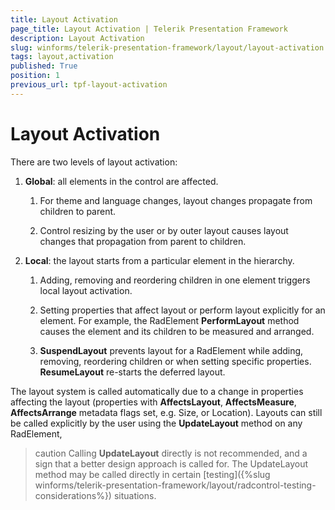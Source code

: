 ```yaml
---
title: Layout Activation
page_title: Layout Activation | Telerik Presentation Framework
description: Layout Activation
slug: winforms/telerik-presentation-framework/layout/layout-activation
tags: layout,activation
published: True
position: 1
previous_url: tpf-layout-activation
---
```


# Layout Activation

There are two levels of layout activation: 

1. __Global__: all elements in the control are affected. 

    1. For theme and language changes, layout changes propagate from children to parent.

    1. Control resizing by the user or by outer layout causes layout changes that propagation from parent to children. 

1. __Local__: the layout starts from a particular element in the hierarchy. 

    1. Adding, removing and reordering children in one element triggers local layout activation. 

    1. Setting properties that affect layout or perform layout explicitly for an element. For example, the RadElement __PerformLayout__ method causes the element and its children to be measured and arranged. 

    1. __SuspendLayout__ prevents layout for a RadElement while adding, removing, reordering children or when setting specific properties. __ResumeLayout__ re-starts the deferred layout. 

The layout system is called automatically due to a change in properties affecting the layout (properties with __AffectsLayout__, __AffectsMeasure__, __AffectsArrange__ metadata flags set, e.g. Size, or Location). Layouts can still be called explicitly by the user using the __UpdateLayout__ method on any RadElement,

>caution Calling __UpdateLayout__ directly is not recommended, and a sign that a better design approach is called for. The UpdateLayout method may be called directly in certain [testing]({%slug winforms/telerik-presentation-framework/layout/radcontrol-testing-considerations%}) situations.
>

